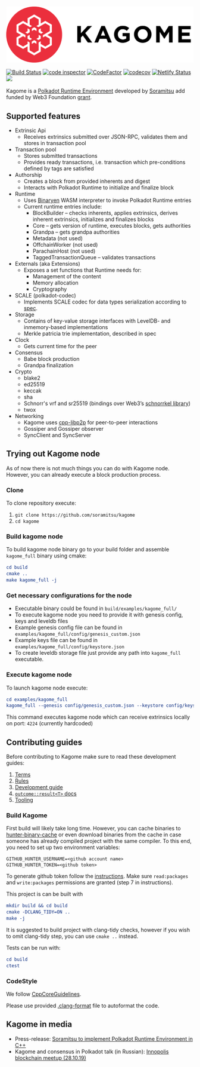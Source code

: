 ![logo](/docs/image_assets/logo.png)

[![Build Status](https://travis-ci.org/soramitsu/kagome.svg?branch=master)](https://travis-ci.org/soramitsu/kagome)
[![code inspector](https://www.code-inspector.com/project/74/status/svg)](https://www.code-inspector.com/public/project/74/kagome/dashboard)
[![CodeFactor](https://www.codefactor.io/repository/github/soramitsu/kagome/badge)](https://www.codefactor.io/repository/github/soramitsu/kagome)
[![codecov](https://codecov.io/gh/soramitsu/kagome/branch/master/graph/badge.svg)](https://codecov.io/gh/soramitsu/kagome)
[![Netlify Status](https://api.netlify.com/api/v1/badges/ad6fa504-99d6-48fb-9a05-869ba1d9a7c3/deploy-status)](https://app.netlify.com/sites/kagome/deploys)
[![](https://img.shields.io/twitter/follow/Soramitsu_co?label=Follow&style=social)](https://twitter.com/Soramitsu_co)

Kagome is a [Polkadot Runtime Environment](https://github.com/w3f/polkadot-spec/tree/master/runtime-environment-spec) developed by [Soramitsu](https://soramitsu.co.jp/) add funded by Web3 Foundation [grant](https://github.com/w3f/Web3-collaboration/blob/master/grants/grants.md). 

## Supported features
* Extrinsic Api
    * Receives extrinsics submitted over JSON-RPC, validates them and stores in transaction pool
* Transaction pool
    * Stores submitted transactions
    * Provides ready transactions, i.e. transaction which pre-conditions defined by tags are satisfied
* Authorship
    * Creates a block from provided inherents and digest
    * Interacts with Polkadot Runtime to initialize and finalize block
* Runtime
    * Uses [Binaryen](https://github.com/WebAssembly/binaryen) WASM interpreter to invoke Polkadot Runtime entries
    * Current runtime entries include:
        * BlockBuilder – checks inherents, applies extrinsics, derives inherent extrinsics, initializes and finalizes blocks
        * Core – gets version of runtime, executes blocks, gets authorities
        * Grandpa – gets grandpa authorities
        * Metadata (not used)
        * OffchainWorker (not used)
        * ParachainHost (not used)
        * TaggedTransactionQueue – validates transactions
* Externals (aka Extensions)
    * Exposes a set functions that Runtime needs for:
        * Management of the content
        * Memory allocation
        * Cryptography
* SCALE (polkadot-codec)
    * Implements SCALE codec for data types serialization according to [spec](https://substrate.dev/docs/en/conceptual/core/codec).
* Storage  
    * Contains of key-value storage interfaces with LevelDB- and inmemory-based implementations
    * Merkle patricia trie implementation, described in spec
* Clock
    * Gets current time for the peer
* Consensus
    * Babe block production
    * Grandpa finalization
* Crypto
    * blake2
    * ed25519
    * keccak
    * sha
    * Schnorr's vrf and sr25519 (bindings over Web3’s [schnorrkel library](https://github.com/w3f/schnorrkel))
    * twox
* Networking
    * Kagome uses [cpp-libp2p](https://github.com/soramitsu/libp2p) for peer-to-peer interactions
    * Gossiper and Gossiper observer
    * SyncClient and SyncServer 

## Trying out Kagome node

As of now there is not much things you can do with Kagome node. However, you can already execute a block production process.

### Clone
    
To clone repository execute: 
1. `git clone https://github.com/soramitsu/kagome`
2. `cd kagome`


### Build kagome node

To build kagome node binary go to your build folder and assemble `kagome_full` binary using cmake:
```cmake
cd build
cmake ..
make kagome_full -j 
```

### Get necessary configurations for the node
* Executable binary could be found in `build/examples/kagome_full/`
* To execute kagome node you need to provide it with genesis config, keys and leveldb files
* Example genesis config file can be found in `examples/kagome_full/config/genesis_custom.json`
* Example keys file can be found in `examples/kagome_full/config/keystore.json`
* To create leveldb storage file just provide any path into `kagome_full` executable.

### Execute kagome node
To launch kagome node execute:
```cmake
cd examples/kagome_full
kagome_full --genesis config/genesis_custom.json --keystore config/keystore.json -l ldb
```

This command executes kagome node which can receive extrinsics locally on port: `4224` (currently hardcoded) 

## Contributing guides

Before contributing to Kagome make sure to read these development guides:
1. [Terms](./docs/terms.md)
2. [Rules](./docs/rules.md)
3. [Development guide](./docs/dev-guide.md)
4. [`outcome::result<T>` docs](./docs/result.md)
5. [Tooling](./docs/tooling.md)

### Build Kagome

First build will likely take long time. However, you can cache binaries to [hunter-binary-cache](https://github.com/soramitsu/hunter-binary-cache) or even download binaries from the cache in case someone has already compiled project with the same compiler. To this end, you need to set up two environment variables:
```
GITHUB_HUNTER_USERNAME=<github account name>
GITHUB_HUNTER_TOKEN=<github token>
```
To generate github token follow the [instructions](https://help.github.com/en/github/authenticating-to-github/creating-a-personal-access-token-for-the-command-line). Make sure `read:packages` and `write:packages` permissions are granted (step 7 in instructions).

This project is can be built with

```cmake
mkdir build && cd build
cmake -DCLANG_TIDY=ON ..
make -j
```

It is suggested to build project with clang-tidy checks, however if you wish to omit clang-tidy step, you can use `cmake ..` instead.

Tests can be run with: 
```cmake
cd build
ctest
```

### CodeStyle

We follow [CppCoreGuidelines](https://github.com/isocpp/CppCoreGuidelines).

Please use provided [.clang-format](.clang-format) file to autoformat the code.  

## Kagome in media

* Press-release: [Soramitsu to implement Polkadot Runtime Environment in C++](https://medium.com/web3foundation/w3f-grants-soramitsu-to-implement-polkadot-runtime-environment-in-c-cf3baa08cbe6)
* Kagome and consensus in Polkadot talk (in Russian): [Innopolis blockchain meetup (28.10.19)](https://www.youtube.com/watch?v=5OrevTjaiPA)
